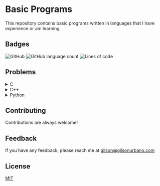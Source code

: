 # Basic Programs
This repository contains basic programs written in languages that I have experience or am learning.

## Badges

![GitHub](https://img.shields.io/github/license/urbanogilson/basicprograms)
![GitHub language count](https://img.shields.io/github/languages/count/urbanogilson/basicprograms)
![Lines of code](https://img.shields.io/tokei/lines/github/urbanogilson/basicprograms)

## Problems

<details>
<summary>C</summary>
<ul>
<li><a href="C/Program-00">Program-00</a> - FizzBuzz question inspired by the article <a href="https://blog.codinghorror.com/why-cant-programmers-program/">Why Can't Programmers.. Program?</a></li>
<li><a href="C/Program-01">Program-01</a> - Detect <a href="https://en.wikipedia.org/wiki/Endianness">Endianness</a> of computer</li>
<li><a href="C/Program-02">Program-02</a> - Validation suggestion to check if malloc returned NULL in great article  <a href="https://opensource.com/article/21/8/memory-programming-c">Code memory safety and efficiency by example</a> written by <a href="https://condor.depaul.edu/mkalin/">Marty Kalin</a> on <a href="https://opensource.com">opensource.com</a></li>
</ul>
</details>

<details>
<summary>C++</summary>
<ul>
<li></li>
</ul>
</details>

<details>
<summary>Python</summary>
<ul>
<li></li>
</ul>
</details>

## Contributing

Contributions are always welcome!

## Feedback

If you have any feedback, please reach me at gilson@gilsonurbano.com

## License

[MIT](LICENSE)